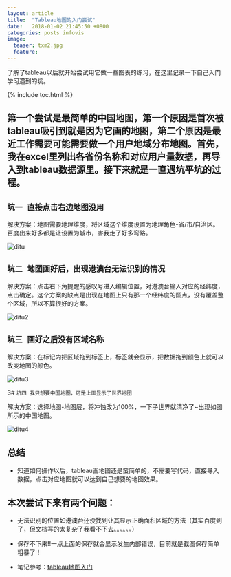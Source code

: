 ```yaml
---
layout: article
title:  "Tableau地图的入门尝试"
date:   2018-01-02 21:45:50 +0800
categories: posts infovis
image:
  teaser: txm2.jpg
  feature: 
---
```


了解了tableau以后就开始尝试用它做一些图表的练习，在这里记录一下自己入门学习遇到的坑。

{% include toc.html %}

## 第一个尝试是最简单的中国地图，第一个原因是首次被tableau吸引到就是因为它画的地图，第二个原因是最近工作需要可能需要做一个用户地域分布地图。首先，我在excel里列出各省份名称和对应用户量数据，再导入到tableau数据源里。接下来就是一直遇坑平坑的过程。


## `坑一 直接点击右边地图没用`

解决方案：地图需要地理维度，将区域这个维度设置为地理角色-省/市/自治区。百度出来好多都是让设置为城市，害我走了好多弯路。

![ditu](https://image.ipaiban.com/upload-ueditor-image-20180106-1515179115750009355.jpg)


## `坑二 地图画好后，出现港澳台无法识别的情况`

解决方案：点击右下角提醒的感叹号进入编辑位置，对港澳台输入对应的经纬度，点击确定。这个方案的缺点是出现在地图上只有那一个经纬度的圆点，没有覆盖整个区域，所以不算很好的方案。

![ditu2](https://image.ipaiban.com/upload-ueditor-image-20180106-1515179305326048231.jpg)


## `坑三 画好之后没有区域名称`

解决方案：在标记内把区域拖到标签上，标签就会显示，把数据拖到颜色上就可以改变地图的颜色。

![ditu3](https://image.ipaiban.com/upload-ueditor-image-20180106-1515179452998019217.jpg)


3# `坑四 我只想要中国地图，可是上面显示了世界地图`

解决方案：选择地图-地图层，将冲蚀改为100%，一下子世界就清净了~出现如图所示的中国地图。

![ditu4](https://image.ipaiban.com/upload-ueditor-image-20180106-1515179546401050005.jpg)



## 总结
- 知道如何操作以后，tableau画地图还是蛮简单的，不需要写代码，直接导入数据，点击对应地图就可以达到自己想要的地图效果。

## 本次尝试下来有两个问题：

- 无法识别的位置如港澳台还没找到让其显示正确面积区域的方法（其实百度到了，但文档写的太复杂了我看不下去。。。。。。）

- 保存不下来!!一点上面的保存就会显示发生内部错误，目前就是截图保存简单粗暴了！

- 笔记参考：<a href="https://zhuanlan.zhihu.com/p/29787021?:display_count=yes" target="_blank">tableau地图入门</a>
